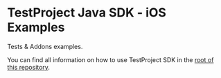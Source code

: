 # TestProject Java SDK - iOS Examples

Tests & Addons examples.

You can find all information on how to use TestProject SDK in the [root of this repository](../).